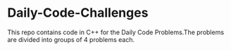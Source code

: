 # Daily-Code-Challenges

This repo contains code in C++ for the Daily Code Problems.The problems are divided into groups of 4 problems each.
